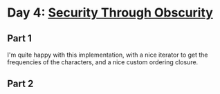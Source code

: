 # Day 4: [Security Through Obscurity](https://adventofcode.com/2016/day/4)

## Part 1

I'm quite happy with this implementation, with a nice iterator to get the frequencies of the characters, and a nice custom ordering closure.

## Part 2

